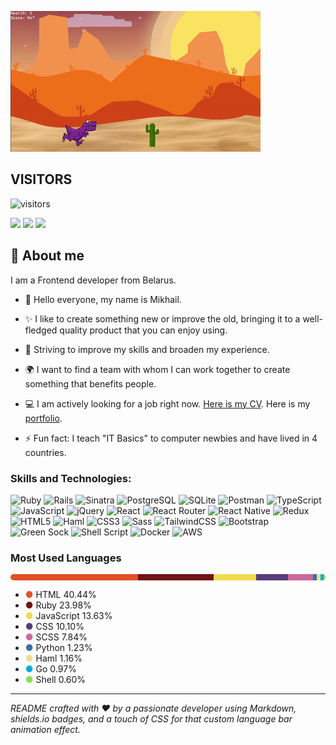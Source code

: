 ![Animated Dino Banner](https://raw.githubusercontent.com/ludi317/dino-game/main/images/dino-game-2.gif)

## VISITORS
![visitors](https://visitor-badge.laobi.icu/badge?page_id=soham_chavan07.soham_chavan07)

[![](https://img.shields.io/badge/X-000000?style=for-the-badge&logo=x&logoColor=white)](https://x.com/soham_chavan07)
[![](https://img.shields.io/badge/LinkedIn-0077B5?style=for-the-badge&logo=linkedin&logoColor=white)](https://www.linkedin.com/in/sh1yuu/)
[![](https://img.shields.io/badge/Gmail-D14836?style=for-the-badge&logo=gmail&logoColor=white)](mailto:sohamchavan.sc07@gmail.com)

## 💬 About me

I am a Frontend developer from Belarus.

- 👋 Hello everyone, my name is Mikhail.
- ✨ I like to create something new or improve the old, bringing it to a well-fledged quality product that you can enjoy using.
- 🚀 Striving to improve my skills and broaden my experience.
- 🌍 I want to find a team with whom I can work together to create something that benefits people.
- 💻 I am actively looking for a job right now. [Here is my CV](https://drive.google.com/file/d/1pD9xa3qpjAuwEajw8o0MBGffsNZCUnkT/view?usp=sharing). Here is my [portfolio](https://sh1yuu.github.io/).

- ⚡ Fun fact: I teach "IT Basics" to computer newbies and have lived in 4 countries.

### Skills and Technologies:

<img src="https://img.shields.io/badge/Ruby-CC342D?style=for-the-badge&logo=ruby&logoColor=white" alt="Ruby" />
<img src="https://img.shields.io/badge/Rails-CC0000?style=for-the-badge&logo=rubyonrails&logoColor=white" alt="Rails" />
<img src="https://img.shields.io/badge/Sinatra-000000?style=for-the-badge&logo=sinatra&logoColor=white" alt="Sinatra" />
<img src="https://img.shields.io/badge/PostgreSQL-316192?style=for-the-badge&logo=postgresql&logoColor=white" alt="PostgreSQL" />
<img src="https://img.shields.io/badge/SQLite-07405E?style=for-the-badge&logo=sqlite&logoColor=white" alt="SQLite" />
<img src="https://img.shields.io/badge/Postman-FF6C37?style=for-the-badge&logo=postman&logoColor=white" alt="Postman" />
<img src="https://img.shields.io/badge/TypeScript-007ACC?style=for-the-badge&logo=typescript&logoColor=white" alt="TypeScript" />
<img src="https://img.shields.io/badge/JavaScript-323330?style=for-the-badge&logo=javascript&logoColor=F7DF1E" alt="JavaScript" />
<img src="https://img.shields.io/badge/jQuery-0769AD?style=for-the-badge&logo=jquery&logoColor=white" alt="jQuery" />
<img src="https://img.shields.io/badge/React-20232A?style=for-the-badge&logo=react&logoColor=61DAFB" alt="React" />
<img src="https://img.shields.io/badge/React_Router-CA4245?style=for-the-badge&logo=react-router&logoColor=white" alt="React Router" />
<img src="https://img.shields.io/badge/React_Native-20232A?style=for-the-badge&logo=react&logoColor=61DAFB" alt="React Native" />
<img src="https://img.shields.io/badge/Redux-593D88?style=for-the-badge&logo=redux&logoColor=white" alt="Redux" />
<img src="https://img.shields.io/badge/HTML5-E34F26?style=for-the-badge&logo=html5&logoColor=white" alt="HTML5" />
<img src="https://img.shields.io/badge/Haml-EAD49B?style=for-the-badge&logo=haml&logoColor=white" alt="Haml" />
<img src="https://img.shields.io/badge/CSS3-1572B6?style=for-the-badge&logo=css3&logoColor=white" alt="CSS3" />
<img src="https://img.shields.io/badge/Sass-CC6699?style=for-the-badge&logo=sass&logoColor=white" alt="Sass" />
<img src="https://img.shields.io/badge/Tailwind_CSS-38B2AC?style=for-the-badge&logo=tailwind-css&logoColor=white" alt="TailwindCSS" />
<img src="https://img.shields.io/badge/Bootstrap-563D7C?style=for-the-badge&logo=bootstrap&logoColor=white" alt="Bootstrap" />
<img src="https://img.shields.io/badge/GreenSock-88CE02?style=for-the-badge&logo=greensock&logoColor=white" alt="Green Sock" />
<img src="https://img.shields.io/badge/Shell_Script-121011?style=for-the-badge&logo=gnu-bash&logoColor=white" alt="Shell Script" />
<img src="https://img.shields.io/badge/Docker-2CA5E0?style=for-the-badge&logo=docker&logoColor=white" alt="Docker" />
<img src="https://img.shields.io/badge/Amazon_AWS-FF9900?style=for-the-badge&logo=amazonaws&logoColor=white" alt="AWS" />

### Most Used Languages

<div style="height: 10px; width: 100%; background: linear-gradient(to right, 
#E34F26 0%, #E34F26 40.44%, 
#701516 40.44%, #701516 64.42%, 
#F0DB4F 64.42%, #F0DB4F 78.05%, 
#563D7C 78.05%, #563D7C 88.15%, 
#CD6799 88.15%, #CD6799 95.99%, 
#3572A5 95.99%, #3572A5 97.22%, 
#EADF8F 97.22%, #EADF8F 98.38%, 
#00ADD8 98.38%, #00ADD8 99.35%, 
#89E051 99.35%, #89E051 100%); border-radius: 5px;"></div>

- <span style="color: #E34F26;">●</span> HTML 40.44%
- <span style="color: #701516;">●</span> Ruby 23.98%
- <span style="color: #F0DB4F;">●</span> JavaScript 13.63%
- <span style="color: #563D7C;">●</span> CSS 10.10%
- <span style="color: #CD6799;">●</span> SCSS 7.84%
- <span style="color: #3572A5;">●</span> Python 1.23%
- <span style="color: #EADF8F;">●</span> Haml 1.16%
- <span style="color: #00ADD8;">●</span> Go 0.97%
- <span style="color: #89E051;">●</span> Shell 0.60%

---

*README crafted with ❤️ by a passionate developer using Markdown, shields.io badges, and a touch of CSS for that custom language bar animation effect.*
